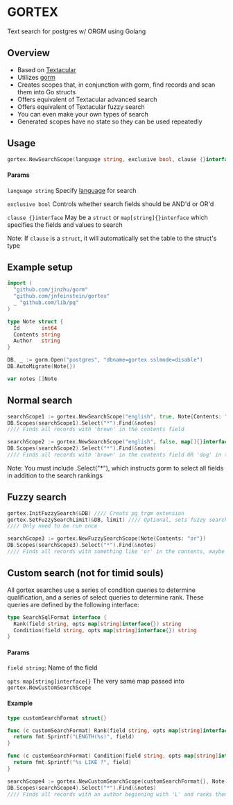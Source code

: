 # GORTEX

Text search for postgres w/ ORGM using Golang

## Overview

* Based on [Textacular](https://github.com/textacular/textacular)
* Utilizes [gorm](https://github.com/jinzhu/gorm)
* Creates scopes that, in conjunction with gorm, find records and scan them into Go structs
* Offers equivalent of Textacular advanced search
* Offers equivalent of Textacular fuzzy search
* You can even make your own types of search
* Generated scopes have no state so they can be used repeatedly

## Usage
```go
gortex.NewSearchScope(language string, exclusive bool, clause {}interface)
```
#### Params
```language string``` Specify [language](http://blog.lostpropertyhq.com/postgres-full-text-search-is-good-enough/#languagesupport) for search

```exclusive bool``` Controls whether search fields should be AND'd or OR'd

```clause {}interface``` May be a ```struct``` or ```map[string]{}interface``` which specifies the fields and values to search

Note: If ```clause``` is a ```struct```, it will automatically set the table to the struct's type

## Example setup
```go
import (
  "github.com/jinzhu/gorm"
  "github.com/jnfeinstein/gortex"
  _ "github.com/lib/pq"
)

type Note struct {
  Id       int64
  Contents string
  Author   string
}

DB, _ := gorm.Open("postgres", "dbname=gortex sslmode=disable")
DB.AutoMigrate(Note{})

var notes []Note
```

## Normal search
```go
searchScope1 := gortex.NewSearchScope("english", true, Note{Contents: "brown"})
DB.Scopes(searchScope1).Select("*").Find(&notes)
//// Finds all records with 'brown' in the contents field

searchScope2 := gortex.NewSearchScope("english", false, map[]{}interface{"contents": "brown", "author": "dog"})
DB.Scopes(searchScope2).Select("*").Find(&notes)
//// Finds all records with 'brown' in the contents field OR 'dog' in the author field
```
Note: You must include .Select("*"), which instructs gorm to select all fields in addition to the search rankings

## Fuzzy search
```go
gortex.InitFuzzySearch(&DB) //// Creats pg_trgm extension
gortex.SetFuzzySearchLimit(&DB, limit) //// Optional, sets fuzzy search limit (default is 0.1)
//// Only need to be run once

searchScope3 := gortex.NewFuzzySearchScope(Note{Contents: "or"})
DB.Scopes(searchScope3).Select("*").Find(&notes)
//// Finds all records with something like 'or' in the contents, maybe 'organic' or 'boring'
```

## Custom search (not for timid souls)
All gortex searches use a series of condition queries to determine qualification, and a series of select queries to determine rank.
These queries are defined by the following interface:
```go
type SearchSqlFormat interface {
  Rank(field string, opts map[string]interface{}) string
  Condition(field string, opts map[string]interface{}) string
}
```

#### Params
```field string```: Name of the field

```opts map[string]interface{}``` The very same map passed into ```gortex.NewCustomSearchScope```

#### Example
```go
type customSearchFormat struct{}

func (c customSearchFormat) Rank(field string, opts map[string]interface{}) string {
  return fmt.Sprintf("LENGTH(%s)", field)
}

func (c customSearchFormat) Condition(field string, opts map[string]interface{}) string {
  return fmt.Sprintf("%s LIKE ?", field)
}

searchScope4 := gortex.NewCustomSearchScope(customSearchFormat{}, Note{Author: "L%"})
DB.Scopes(searchScope4).Select("*").Find(&notes)
//// Finds all records with an author beginning with 'L' and ranks them by length of author
```

